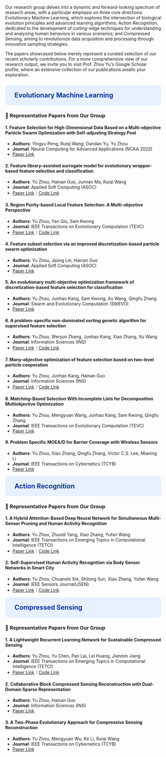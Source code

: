 Our research group delves into a dynamic and forward-looking spectrum of research areas, with a particular emphasis on three core directions: Evolutionary Machine Learning, which explores the intersection of biological evolution principles and advanced learning algorithms; Action Recognition, dedicated to the development of cutting-edge techniques for understanding and analyzing human behaviors in various scenarios; and Compressed Sensing, aiming to revolutionize data acquisition and processing through innovative sampling strategies. 

The papers showcased below merely represent a curated selection of our recent scholarly contributions. For a more comprehensive view of our research output, we invite you to visit Prof. Zhou Yu's Google Scholar profile, where an extensive collection of our publications awaits your exploration. 

<details open>
  <summary style="
    list-style: none;
    display: block;
    background-color: #e6f0ff;
    padding: 20px 30px;
    border-radius: 10px;
    cursor: pointer;
    margin: 12.5px 0;
    margin-top: 25px;
  " onclick="this.removeAttribute('open');">
    <h2 style="color: #003399; margin: 0;">Evolutionary Machine Learning</h2>
  </summary>

### 📄 Representative Papers from Our Group

#### 1. Feature Selection for High-Dimensional Data Based on a Multi-objective Particle Swarm Optimization with Self-adjusting Strategy Pool
- **Authors**: Yingyu Peng, Ruiqi Wang, Dandan Yu, Yu Zhou
- **Journal**: Neural Computing for Advanced Applications (NCAA 2022)  
- [Paper Link](https://link.springer.com/chapter/10.1007/978-981-19-6142-7_39)



#### 2. Feature library-assisted surrogate model for evolutionary wrapper-based feature selection and classification
- **Authors**: Yu Zhou, Hainan Guo, Junnan Ma, Ruiqi Wang  
- **Journal**: Applied Soft Computing (ASOC)  
- [Paper Link](https://www.sciencedirect.com/science/article/pii/S1568494623002594)｜[Code Link](https://github.com/EMRGSZU/papers-code/tree/main/FL-SM)



#### 3. Region Purity-based Local Feature Selection: A Multi-objective Perspective
- **Authors**: Yu Zhou, Yan Qiu, Sam Kwong  
- **Journal**: IEEE Transactions on Evolutionary Computation (TEVC)  
- [Paper Link](https://ieeexplore.ieee.org/abstract/document/9953116)｜[Code Link](https://github.com/EMRGSZU/papers-code/tree/main/RP-LFS)



#### 4. Feature subset selection via an improved discretization-based particle swarm optimization
- **Authors**: Yu Zhou, Jiping Lin, Hainan Guo  
- **Journal**: Applied Soft Computing (ASOC)  
- [Paper Link](https://www.sciencedirect.com/science/article/pii/S1568494620307328)


#### 5. An evolutionary multi-objective optimization framework of discretization-based feature selection for classification
- **Authors**: Yu Zhou, Junhao Kang, Sam Kwong, Xu Wang, Qingfu Zhang  
- **Journal**: Swarm and Evolutionary Computation (SWEVO)  
- [Paper Link](https://doi.org/10.1016/j.swevo.2020.100770)



#### 6. A problem-specific non-dominated sorting genetic algorithm for supervised feature selection
- **Authors**: Yu Zhou, Wenjun Zhang, Junhao Kang, Xiao Zhang, Xu Wang  
- **Journal**: Information Sciences (INS)  
- [Paper Link](https://doi.org/10.1016/j.ins.2020.08.083)｜[Code Link](https://github.com/EMRGSZU/papers-code/tree/main/PS-NSGA)



#### 7. Many-objective optimization of feature selection based on two-level particle cooperation
- **Authors**: Yu Zhou, Junhao Kang, Hainan Guo  
- **Journal**: Information Sciences (INS)  
- [Paper Link](https://doi.org/10.1016/j.ins.2020.05.004)｜[Code Link](https://github.com/EMRGSZU/papers-code/tree/main/MOEAD-COPSO)



#### 8. Matching-Based Selection With Incomplete Lists for Decomposition Multiobjective Optimization
- **Authors**: Yu Zhou, Mengyuan Wang, Junhao Kang, Sam Kwong, Qingfu Zhang  
- **Journal**: IEEE Transactions on Evolutionary Computation (TEVC)  
- [Paper Link](https://ieeexplore.ieee.org/abstract/document/7837621/)



#### 9. Problem Specific MOEA/D for Barrier Coverage with Wireless Sensors
- **Authors**: Yu Zhou, Xiao Zhang, Qingfu Zhang, Victor C.S. Lee, Mianing Li  
- **Journal**: IEEE Transactions on Cybernetics (TCYB)  
- [Paper Link](https://ieeexplore.ieee.org/abstract/document/7515224/)

</details>



<details open>
  <summary style="
    list-style: none;
    display: block;
    background-color: #e6f0ff;
    padding: 20px 30px;
    border-radius: 10px;
    cursor: pointer;
    margin: 12.5px 0;
  " onclick="this.removeAttribute('open');">
    <h2 style="color: #003399; margin: 0;">Action Recognition</h2>
  </summary>

### 📄 Representative Papers from Our Group

#### 1. A Hybrid Attention-Based Deep Neural Network for Simultaneous Multi-Sensor Pruning and Human Activity Recognition  
- **Authors**: Yu Zhou, Zhuodi Yang, Xiao Zhang, Yufan Wang  
- **Journal**: IEEE Transactions on Emerging Topics in Computational Intelligence (TETCI)  
- [Paper Link](https://ieeexplore.ieee.org/abstract/document/9848473)｜[Code Link](https://github.com/EMRGSZU/papers-code/tree/main/HAP-DNN)



#### 2. Self-Supervised Human Activity Recognition via Body Sensor Networks in Smart City  
- **Authors**: Yu Zhou, Chuanshi Xie, Shilong Sun, Xiao Zhang, Yufan Wang
- **Journal**: IEEE Sensors Journal(JSEN)
- [Paper Link](https://ieeexplore.ieee.org/abstract/document/10147042)｜[Code Link](https://github.com/EMRGSZU/papers-code)

</details>



<details open>
  <summary style="
    list-style: none;
    display: block;
    background-color: #e6f0ff;
    padding: 20px 30px;
    border-radius: 10px;
    cursor: pointer;
    margin: 12.5px 0;
  " onclick="this.removeAttribute('open');">
    <h2 style="color: #003399; margin: 0;">Compressed Sensing</h2>
  </summary>

### 📄 Representative Papers from Our Group

#### 1. A Lightweight Recurrent Learning Network for Sustainable Compressed Sensing
- **Authors**: Yu Zhou, Yu Chen, Pan Lai, Lei Huang, Jianmin Jiang  
- **Journal**: IEEE Transactions on Emerging Topics in Computational Intelligence (TETCI)  
- [Paper Link](https://ieeexplore.ieee.org/abstract/document/10124723)｜[Code Link](https://github.com/C66YU/CSRN)



#### 2. Collaborative Block Compressed Sensing Reconstruction with Dual-Domain Sparse Representation  
- **Authors**: Yu Zhou, Hainan Guo  
- **Journal**: Information Sciences (INS)  
- [Paper Link](https://doi.org/10.1016/j.ins.2018.08.064)


#### 3. A Two-Phase Evolutionary Approach for Compressive Sensing Reconstruction  
- **Authors**: Yu Zhou, Mengyuan Wu, Ke Li, Ruiqi Wang  
- **Journal**: IEEE Transactions on Cybernetics (TCYB)  
- [Paper Link](https://ieeexplore.ieee.org/abstract/document/7900408/)

</details>

<br>


